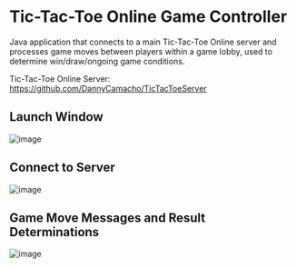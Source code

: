 # Tic-Tac-Toe Online Game Controller
Java application that connects to a main Tic-Tac-Toe Online server and processes game moves between players within a game lobby, used to determine win/draw/ongoing game conditions.

Tic-Tac-Toe Online Server: https://github.com/DannyCamacho/TicTacToeServer

## Launch Window
![image](https://github.com/DannyCamacho/TicTacToeController/assets/91514165/76321895-404b-43cc-8882-663723fdc752)


## Connect to Server
![image](https://github.com/DannyCamacho/TicTacToeController/assets/91514165/42003af6-2fd8-4dde-837c-de958d7d80b8)


## Game Move Messages and Result Determinations
![image](https://github.com/DannyCamacho/TicTacToeController/assets/91514165/64ac7109-d0dc-4c5f-b382-7af3e280786c)
